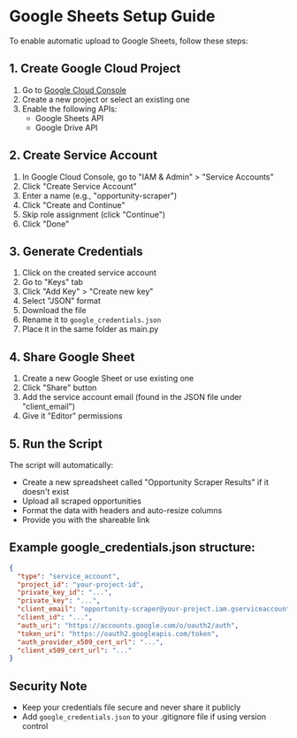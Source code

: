 # Google Sheets Setup Guide

To enable automatic upload to Google Sheets, follow these steps:

## 1. Create Google Cloud Project

1. Go to [Google Cloud Console](https://console.cloud.google.com/)
2. Create a new project or select an existing one
3. Enable the following APIs:
   - Google Sheets API
   - Google Drive API

## 2. Create Service Account

1. In Google Cloud Console, go to "IAM & Admin" > "Service Accounts"
2. Click "Create Service Account"
3. Enter a name (e.g., "opportunity-scraper")
4. Click "Create and Continue"
5. Skip role assignment (click "Continue")
6. Click "Done"

## 3. Generate Credentials

1. Click on the created service account
2. Go to "Keys" tab
3. Click "Add Key" > "Create new key"
4. Select "JSON" format
5. Download the file
6. Rename it to `google_credentials.json`
7. Place it in the same folder as main.py

## 4. Share Google Sheet

1. Create a new Google Sheet or use existing one
2. Click "Share" button
3. Add the service account email (found in the JSON file under "client_email")
4. Give it "Editor" permissions

## 5. Run the Script

The script will automatically:

- Create a new spreadsheet called "Opportunity Scraper Results" if it doesn't exist
- Upload all scraped opportunities
- Format the data with headers and auto-resize columns
- Provide you with the shareable link

## Example google_credentials.json structure:

```json
{
  "type": "service_account",
  "project_id": "your-project-id",
  "private_key_id": "...",
  "private_key": "...",
  "client_email": "opportunity-scraper@your-project.iam.gserviceaccount.com",
  "client_id": "...",
  "auth_uri": "https://accounts.google.com/o/oauth2/auth",
  "token_uri": "https://oauth2.googleapis.com/token",
  "auth_provider_x509_cert_url": "...",
  "client_x509_cert_url": "..."
}
```

## Security Note

- Keep your credentials file secure and never share it publicly
- Add `google_credentials.json` to your .gitignore file if using version control

